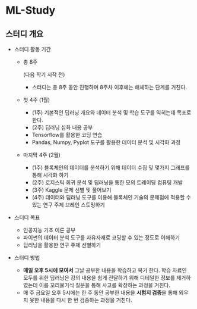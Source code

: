 # ML-Study



## 스터디 개요

- 스터디 활동 기간

  - 총 8주

     (다음 학기 시작 전)

    - 스터디는 총 8주 동안 진행하며 8주차 이후에는 해체하는 단계를 거친다.

  - 첫 4주 (1월)

    - (1주) 기본적인 딥러닝 개요와 데이터 분석 및 학습 도구를 익히는데 목표로 한다.
    - (2주) 딥러닝 심화 내용 공부
    - Tensorflow를 활용한 코딩 연습
    - Pandas, Numpy, Pyplot 도구를 활용한 데이터 분석 및 시각화 과정

  - 마지막 4주 (2월)

    - (1주) 블록체인의 데이터를 분석하기 위해 데이터 수집 및 몇가지 그래프를 통해 시각화 하기
    - (2주) 로지스틱 회귀 분석 및 딥러닝을 통한 모의 트레이딩 컴퓨팅 개발
    - (3주) Kaggle 문제 선별 및 풀어보기
    - (4주) 데이터와 딥러닝 도구를 이용해 블록체인 기술의 문제점에 적용할 수 있는 연구 주제 브레인 스토밍하기

- 스터디 목표

  - 인공지능 기초 이론 공부
  - 파이썬의 데이터 분석 도구를 자유자재로 코딩할 수 있는 정도로 이해하기
  - 딥러닝을 활용한 연구 주제 선별하기

- 스터디 방법

  - **매일 오후 5시에 모여서** 그날 공부한 내용을 학습하고 복기 한다. 학습 자료인 모두를 위한 딥러닝은 강의 내용을 쉽게 전달하기 위해 디테일한 정보를 제거하였는데 이를 꼬리물기식 질문을 통해 사고를 확장하는 과정을 거친다.
  - 매 주 금요일 오후 5시에는 한 주 동안 공부한 내용을 **시험지 검증**을 통해 외우지 못한 내용을 다시 한 번 검증하는 과정을 거친다.